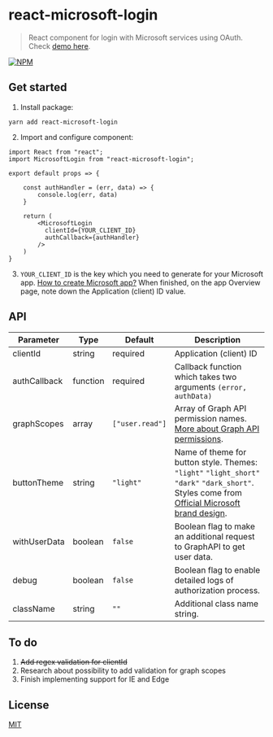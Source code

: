 # react-microsoft-login

>React component for login with Microsoft services using OAuth. Check [demo here](https://alexandrtovmach.github.io/react-microsoft-login/).

[![NPM](https://nodei.co/npm/react-microsoft-login.png)](https://www.npmjs.com/package/react-microsoft-login)

## Get started
1. Install package: 
```
yarn add react-microsoft-login
```
2. Import and configure component:
```
import React from "react";
import MicrosoftLogin from "react-microsoft-login";

export default props => {
	
    const authHandler = (err, data) => {
    	console.log(err, data)
    }
       
    return (
    	<MicrosoftLogin
          clientId={YOUR_CLIENT_ID}
          authCallback={authHandler}
        />
    )
}

```
3. `YOUR_CLIENT_ID` is the key which you need to generate for your Microsoft app. [How to create Microsoft app?](https://docs.microsoft.com/en-us/azure/active-directory/develop/quickstart-v2-register-an-app) When finished, on the app Overview page, note down the Application (client) ID value.


## API

| Parameter     | Type       | Default       | Description                                                     |
|---------------|------------|---------------|-----------------------------------------------------------------|
| clientId      | string     | required      | Application (client) ID                                         |
| authCallback  | function   | required      | Callback function which takes two arguments `(error, authData)` |
| graphScopes   | array      |`["user.read"]`| Array of Graph API permission names. [More about Graph API permissions](https://developer.microsoft.com/en-us/graph/docs/concepts/permissions_reference).|
| buttonTheme   | string     | `"light"`     | Name of theme for button style. Themes: `"light"` `"light_short"` `"dark"` `"dark_short"`. Styles come from [Official Microsoft brand design](https://docs.microsoft.com/en-us/azure/active-directory/develop/howto-add-branding-in-azure-ad-apps).|
| withUserData  | boolean    | `false`       | Boolean flag to make an additional request to GraphAPI to get user data. |
| debug         | boolean    | `false`       | Boolean flag to enable detailed logs of authorization process. |
| className     | string     | `""`          | Additional class name string. |




## To do
1. ~~Add regex validation for clientId~~
2. Research about possibility to add validation for graph scopes
3. Finish implementing support for IE and Edge

## License

[MIT](https://github.com/nishanths/license/blob/master/LICENSE)